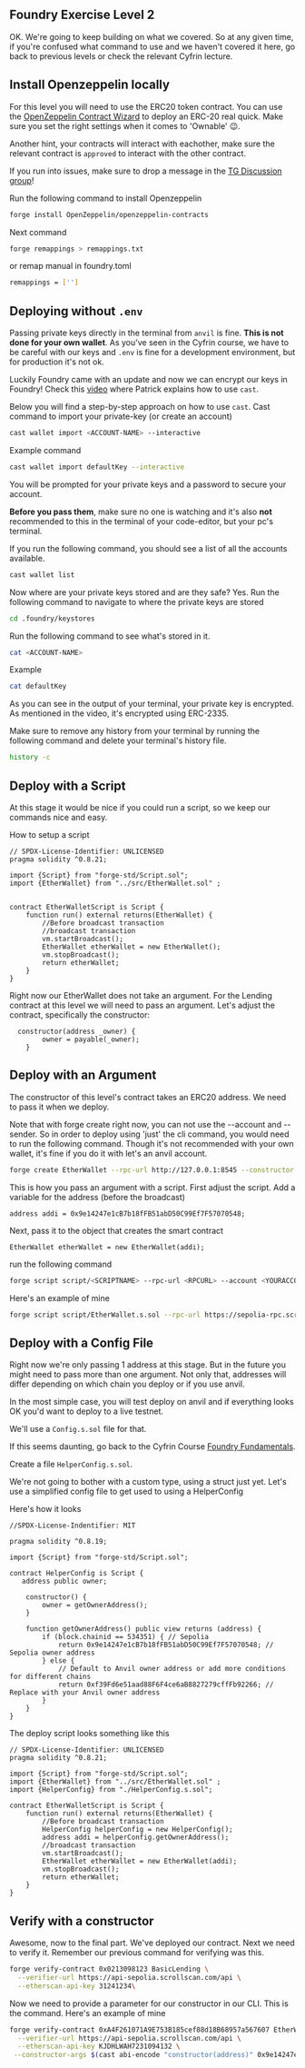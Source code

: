 ##  Foundry Exercise Level 2

OK. We're going to keep building on what we covered.
So at any given time, if you're confused what command to use and we haven't covered it here, go back to previous levels or check the relevant Cyfrin lecture.

## Install Openzeppelin locally
For this level you will need to use the ERC20 token contract.
You can use the [OpenZeppelin Contract Wizard](https://wizard.openzeppelin.com/) to deploy an ERC-20 real quick. Make sure you set the right settings when it comes to 'Ownable' 😉.

Another hint, your contracts will interact with eachother, make sure the relevant contract is `approved` to interact with the other contract.

If you run into issues, make sure to drop a message in the [TG Discussion group](https://t.me/+5mW5gsUKqxQ5ZGYx)!

Run the following command to install Openzeppelin
```bash
forge install OpenZeppelin/openzeppelin-contracts
```

Next command
```bash
forge remappings > remappings.txt
```
or remap manual in foundry.toml

```bash
remappings = ['']
```

## Deploying without `.env`
Passing private keys directly in the terminal from `anvil` is fine. **This is not done for your own wallet**. As you've seen in the Cyfrin course, we have to be careful with our keys and `.env` is fine for a development environment, but for production it's not ok.

Luckily Foundry came with an update and now we can encrypt our keys in Foundry!
Check this [video]('https://www.youtube.com/watch?v=VQe7cIpaE54') where Patrick explains how to use `cast`.


Below you will find a step-by-step approach on how to use `cast`.
Cast command to import your private-key (or create an account)
```bash
cast wallet import <ACCOUNT-NAME> --interactive
```
Example command
```bash
cast wallet import defaultKey --interactive
```
You will be prompted for your private keys and a password to secure your account.

**Before you pass them**, make sure no one is watching and it's also **not** recommended to this in the terminal of your code-editor, but your pc's terminal.

If you run the following command, you should see a list of all the accounts available.
```bash
cast wallet list
```
Now where are your private keys stored and are they safe?
Yes.
Run the following command to navigate to where the private keys are stored
```bash
cd .foundry/keystores
```
Run the following command to see what's stored in it.
```bash
cat <ACCOUNT-NAME>
```
Example
```bash
cat defaultKey
```
As you can see in the output of your terminal, your private key is encrypted. As mentioned in the video, it's encrypted using ERC-2335.

Make sure to remove any history from your terminal by running the following command and delete your terminal's history file.
```bash
history -c
```

## Deploy with a Script
At this stage it would be nice if you could run a script, so we keep our commands nice and easy. 

How to setup a script

```solidity
// SPDX-License-Identifier: UNLICENSED
pragma solidity ^0.8.21;

import {Script} from "forge-std/Script.sol";
import {EtherWallet} from "../src/EtherWallet.sol" ;


contract EtherWalletScript is Script {
    function run() external returns(EtherWallet) {
        //Before broadcast transaction
        //broadcast transaction
        vm.startBroadcast();
        EtherWallet etherWallet = new EtherWallet();
        vm.stopBroadcast();
        return etherWallet;
    }
}
```

Right now our EtherWallet does not take an argument. For the Lending contract at this level we will need to pass an argument.
Let's adjust the contract, specifically the constructor:
```solidity
  constructor(address _owner) {
        owner = payable(_owner);
    }
```

## Deploy with an Argument

The constructor of this level's contract takes an ERC20 address.
We need to pass it when we deploy.

Note that with forge create right now, you can not use the --account and --sender. 
So in order to deploy using 'just' the cli command, you would need to run the following command. 
Though it's not recommended with your own wallet, it's fine if you do it with let's an anvil account.
```bash
forge create EtherWallet --rpc-url http://127.0.0.1:8545 --constructor-args 0xf39Fd6e51aad88F6F4ce6aB8827279cffFb92266 --interactive
```

This is how you pass an argument with a script. 
First adjust the script. Add a variable for the address (before the broadcast)

```solidity
address addi = 0x9e14247e1cB7b18fFB51abD50C99Ef7F57070548;
```
Next, pass it to the object that creates the smart contract
```solidity
EtherWallet etherWallet = new EtherWallet(addi);
```

run the following command
```bash
forge script script/<SCRIPTNAME> --rpc-url <RPCURL> --account <YOURACCOUNTNAME> --sender <ADDRESS-FOR-THE-ACCOUNT> --broadcast -vvvv
```

Here's an example of mine
```bash
forge script script/EtherWallet.s.sol --rpc-url https://sepolia-rpc.scroll.io --account testraza --sender 0x9e14247e1cB7b18fFB51abD50C99Ef7F57070548 --broadcast -vvvv
```

## Deploy with a Config File
Right now we're only passing 1 address at this stage. But in the future you might need to pass more than one argument. Not only that, addresses will differ depending on which chain you deploy or if you use anvil.

In the most simple case, you will test deploy on anvil and if everything looks OK you'd want to deploy to a live testnet.

We'll use a `Config.s.sol` file for that. 

If this seems daunting, go back to the Cyfrin Course [Foundry Fundamentals](https://updraft.cyfrin.io/courses/foundry).

Create a file `HelperConfig.s.sol`.

We're not going to bother with a custom type, using a struct just yet. 
Let's use a simplified config file to get used to using a HelperConfig

Here's how it looks
```solidity
//SPDX-License-Indentifier: MIT

pragma solidity ^0.8.19;

import {Script} from "forge-std/Script.sol";

contract HelperConfig is Script {
   address public owner;

    constructor() {
        owner = getOwnerAddress();
    }

    function getOwnerAddress() public view returns (address) {
        if (block.chainid == 534351) { // Sepolia
            return 0x9e14247e1cB7b18fFB51abD50C99Ef7F57070548; // Sepolia owner address
        } else {
            // Default to Anvil owner address or add more conditions for different chains
            return 0xf39Fd6e51aad88F6F4ce6aB8827279cffFb92266; // Replace with your Anvil owner address
        }
    }
}
```

The deploy script looks something like this

```solidity
// SPDX-License-Identifier: UNLICENSED
pragma solidity ^0.8.21;

import {Script} from "forge-std/Script.sol";
import {EtherWallet} from "../src/EtherWallet.sol" ;
import {HelperConfig} from "./HelperConfig.s.sol";

contract EtherWalletScript is Script {
    function run() external returns(EtherWallet) {
        //Before broadcast transaction
        HelperConfig helperConfig = new HelperConfig();
        address addi = helperConfig.getOwnerAddress();
        //broadcast transaction
        vm.startBroadcast();
        EtherWallet etherWallet = new EtherWallet(addi);
        vm.stopBroadcast();
        return etherWallet;
    }
}

```

## Verify with a constructor
Awesome, now to the final part. We've deployed our contract. Next we need to verify it. 
Remember our previous command for verifying was this.
```bash
forge verify-contract 0x0213098123 BasicLending \
  --verifier-url https://api-sepolia.scrollscan.com/api \
  --etherscan-api-key 31241234\

  ```

Now we need to provide a parameter for our constructor in our CLI. This is the command.
Here's an example of mine

```bash
forge verify-contract 0xA4F261071A9E753B185cef88d18B68957a567607 EtherWallet \
  --verifier-url https://api-sepolia.scrollscan.com/api \
  --etherscan-api-key KJDHLWAH7231094132 \
 --constructor-args $(cast abi-encode "constructor(address)" 0x9e14247e1cB7b18fFB51abD50C99Ef7F57070548)
  ```





